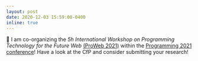 ```yaml
---
layout: post
date: 2020-12-03 15:59:00-0400
inline: true
---
```


:pencil: I am co-organizing the *5h International Workshop on Programming Technology for the Future Web* [(ProWeb 2021)](https://2021.programming-conference.org/home/proweb-2021) within the [Programming 2021 conference](https://2021.programming-conference.org/)! Have a look at the CfP and consider submitting your research!